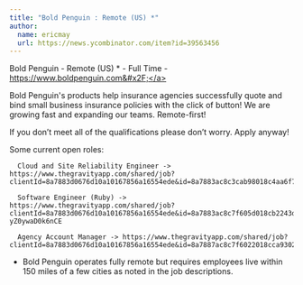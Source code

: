 ```yaml
---
title: "Bold Penguin : Remote (US) *"
author:
  name: ericmay
  url: https://news.ycombinator.com/item?id=39563456
---
```

Bold Penguin - Remote (US) * - Full Time - <a href="https:&#x2F;&#x2F;www.boldpenguin.com&#x2F;" rel="nofollow">https:&#x2F;&#x2F;www.boldpenguin.com&#x2F;</a>

Bold Penguin&#x27;s products help insurance agencies successfully quote and bind small business insurance policies with the click of button! We are growing fast and expanding our teams. Remote-first!

If you don’t meet all of the qualifications please don’t worry. Apply anyway!

Some current open roles:

<pre><code>  Cloud and Site Reliability Engineer -&gt; https:&#x2F;&#x2F;www.thegravityapp.com&#x2F;shared&#x2F;job?clientId=8a7883d0676d10a10167856a16554ede&amp;id=8a7883ac8c3cab98018c4aa6f7e161d7&amp;u=1708006344&amp;v=9&amp;token=eyJ1aWQiOjQzNjY3LCJwcm92aWRlciI6ImJvdW5jZSIsInR5cGUiOiJlbWFpbCJ9.ILh8ZEidXhsgYJlaG3LOa4wMBkM

  Software Engineer (Ruby) -&gt; https:&#x2F;&#x2F;www.thegravityapp.com&#x2F;shared&#x2F;job?clientId=8a7883d0676d10a10167856a16554ede&amp;id=8a7883ac8c7f605d018cb2243d7755ad&amp;u=1706905355&amp;v=9&amp;token=eyJ1aWQiOjQzNjY3LCJwcm92aWRlciI6ImJvdW5jZSIsInR5cGUiOiJlbWFpbCJ9.GIfFH42OWXmv0-yZ0ywaD0k6nCE

  Agency Account Manager -&gt; https:&#x2F;&#x2F;www.thegravityapp.com&#x2F;shared&#x2F;job?clientId=8a7883d0676d10a10167856a16554ede&amp;id=8a7887ac8c7f6022018cca9302ee3803&amp;u=1706905349&amp;v=9&amp;token=eyJ1aWQiOjQzNjY3LCJwcm92aWRlciI6ImJvdW5jZSIsInR5cGUiOiJlbWFpbCJ9.qK1pLxyK9L6jmnB7bwjT1FSYYw0
</code></pre>
* Bold Penguin operates fully remote but requires employees live within 150 miles of a few cities as noted in the job descriptions.

